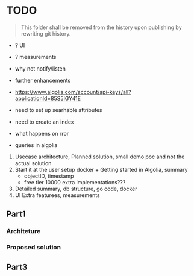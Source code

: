 # TODO

> This folder shall be removed from the history upon publishing by rewriting git history.


- ? UI
- ? measurements
- why not notify/listen
- further enhancements
- https://www.algolia.com/account/api-keys/all?applicationId=85S5IGY41E

- need to set  up searhable attributes
- need to create an index
- what happens on rror

- queries in algolia

1. Usecase architecture, Planned solution, small demo poc and not the actual solution
1. Start it at the user
   setup docker + Getting started in Algolia, summary
    - objectID, timestamp
    - free tier 10000
   extra implementations???
1. Detailed summary, db structure, go code, docker
1. UI Extra featurees, measurements

## Part1

<!-- We store different kind of actions that users make in an audit_log table. It would be beneficial to have an admin screen where we could look into this data and quickly check the events were made without generating traffic on the original database.
For example looking into a single user's contribution (anonimized of course), or what changes were made in a particular item e.g shown in a timeline

Our admin users would like to find out how the users use this application
We need to now what happens and when to certain items in the database
We need to be able to extract this database and look it up quickly wiithout impacting the original database
We need a few kind of reports
    - what happened with an exact record through its lifetime to investigate potential mishandling
    - What reports were impacted by a user
    - What happened between two points in time
We developed a cloud service to speed up the life of everyone who works with BI reports.
 -->

### Architeture

<!-- 
We have a go process.
We store our data in postgresql.
AuditData is not modified after creation, we only send it to the db, depending on active usebase and usage it can grow large -->

<!-- ### Constraints

we have a project that needs minimal moving parts
we can not expose the database to external auditors
We need to have a simple deployment pipeline -->

<!-- ## Current challenges

We don't want to put much stress on the database when querying these items
We need to separate the audit process from the database -->

### Proposed solution

<!-- 
We index our data to Algolia.
We can use postgres to feed data into Algolia
We need to have a simple persisted task queue without external dependencies.
We wanted to focus on postgres capabilities to make the backend replacable. -->

## Part3


<!-- ## Impovement ideas

- Use listen/notify for realtime communication
  - Drawback: if the consumer is not connected and new lines arrive they won't be considered
- Support multiple parallel consumers:
  - the `_visited` flag shall be an identifier instead of a bool so that each worker acn work on different lines
  - we need to handle what happens with the lines that are still held by consumers that have been stopped
  - the visited mark shall lock or apply immediately so that others can not claim it

## TODO

- Create human-readable and better searchable data for the ID-s that we can upload into Algolia
- Connect to the db on app init not on every request
- Use transaction in the consumer if we failed to upload data to index we shall roll back
- Handle what happens if we use a single instance and we have visited lines in the db on start -->

<!-- 
For every new line a trigger copies the data into an otheer table that acts as a queue.
A separate application reads the last N items of that table periodically.
We can not ensure the availability off this application, listen and notify are not feeasible.

The data is anonimized, we track them by a generated ID

I'll present a simplified example as an example with a github reepo, and go through how it works.

I use plain docker images
For Go services I use 2stagee build to create the build atifact in the first step and run the application in the second.
For the sake of simplicity I ddon't use any other extensions other than the Algolia connector and libpq to conneect to postgres.
I use the official postgres docker images 
-->
<!-- 
## Current table structure

## Solutions supported by PostgreSQL

## Algolia -->
